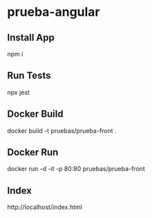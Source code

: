 # prueba-angular

## Install App
npm i

## Run Tests
npx jest

## Docker Build
docker build -t pruebas/prueba-front .

## Docker Run
docker run -d -it -p 80:80 pruebas/prueba-front

## Index
http://localhost/index.html
